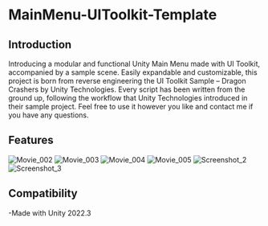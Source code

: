 # MainMenu-UIToolkit-Template

## Introduction

Introducing a modular and functional Unity Main Menu made with UI Toolkit, accompanied by a sample scene. Easily expandable and customizable, this project is born from reverse engineering the UI Toolkit Sample – Dragon Crashers by Unity Technologies. Every script has been written from the ground up, following the workflow that Unity Technologies introduced in their sample project. Feel free to use it however you like and contact me if you have any questions.

## Features

![Movie_002](https://github.com/Dezikso/MainMenu-UIToolkit-Template/assets/74025300/d6865384-a4d1-475a-9743-a89b2531d150)
![Movie_003](https://github.com/Dezikso/MainMenu-UIToolkit-Template/assets/74025300/a785dd64-7e82-4134-96db-9eed4a92dee6)
![Movie_004](https://github.com/Dezikso/MainMenu-UIToolkit-Template/assets/74025300/45b03841-c076-4ea8-96fb-c42012ef6d26)
![Movie_005](https://github.com/Dezikso/MainMenu-UIToolkit-Template/assets/74025300/605c9bf4-08a1-4dab-b336-bcf2fc28f878)
![Screenshot_2](https://github.com/Dezikso/MainMenu-UIToolkit-Template/assets/74025300/1ae9925c-460e-4e3e-a1c4-d996ac1b3367) 
![Screenshot_3](https://github.com/Dezikso/MainMenu-UIToolkit-Template/assets/74025300/1bbac541-3424-4161-8a78-2c837a522a37)

## Compatibility

-Made with Unity 2022.3
